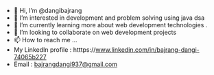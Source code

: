 - 👋 Hi, I’m @dangibajrang
- 👀 I’m interested in development and problem solving using java dsa
- 🌱 I’m currently learning  more about web development technologies .
- 💞️ I’m looking to collaborate on  web development projects
- 📫 How to reach me ...
-   My LinkedIn profile : htttps://www.linkedin.com/in/bajrang-dangi-74065b227
-   Email : bajrangdangi937@gmail.com

<!---
dangibajrang/dangibajrang is a ✨ special ✨ repository because its `README.md` (this file) appears on your GitHub profile.
You can click the Preview link to take a look at your changes.
--->
